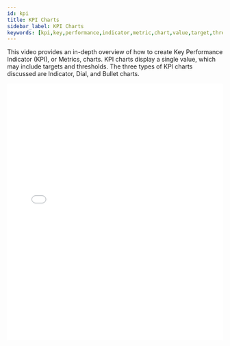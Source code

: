```yaml
---
id: kpi
title: KPI Charts
sidebar_label: KPI Charts
keywords: [kpi,key,performance,indicator,metric,chart,value,target,threshold,indicator,dial,bullet]
---
```


This video provides an in-depth overview of how to create Key Performance Indicator (KPI), or Metrics, charts. KPI charts display a single value, which may include targets and thresholds. The three types of KPI charts discussed are Indicator, Dial, and Bullet charts. 

<iframe src="//fast.wistia.net/embed/iframe/k7fj9tdhe0?videoFoam=true"
allowtransparency="true" frameBorder="0" scrolling="no" className="wistia_embed"
name="wistia_embed" allowFullScreen  width="100%" height="600"></iframe>
<script src="//fast.wistia.net/assets/external/iframe-api-v1.js"></script>
<br/>